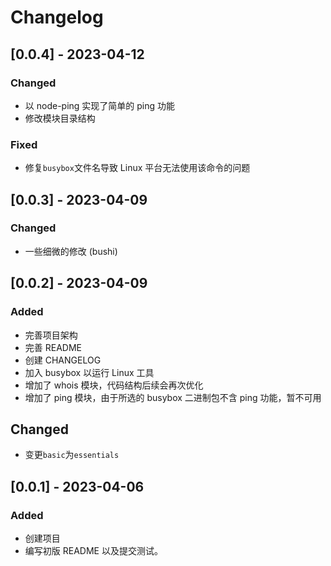 # Changelog

## [0.0.4] - 2023-04-12

### Changed

- 以 node-ping 实现了简单的 ping 功能
- 修改模块目录结构

### Fixed

- 修复`busybox`文件名导致 Linux 平台无法使用该命令的问题

## [0.0.3] - 2023-04-09

### Changed

- 一些细微的修改 (bushi)

## [0.0.2] - 2023-04-09

### Added

- 完善项目架构
- 完善 README
- 创建 CHANGELOG
- 加入 busybox 以运行 Linux 工具
- 增加了 whois 模块，代码结构后续会再次优化
- 增加了 ping 模块，由于所选的 busybox 二进制包不含 ping 功能，暂不可用

## Changed

- 变更`basic`为`essentials`

## [0.0.1] - 2023-04-06

### Added

- 创建项目
- 编写初版 README 以及提交测试。
